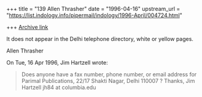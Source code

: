 +++
title = "139 Allen Thrasher"
date = "1996-04-16"
upstream_url = "https://list.indology.info/pipermail/indology/1996-April/004724.html"

+++
[Archive link](https://list.indology.info/pipermail/indology/1996-April/004724.html)

It does not appear in the Delhi telephone directory, white or yellow pages.

Allen Thrasher


On Tue, 16 Apr 1996, Jim Hartzell wrote:

> Does anyone have a fax number, phone number, or email address for
> Parimal Publications, 22/17 Shakti Nagar, Delhi 110007 ?
> Thanks,
> Jim Hartzell
> jh84 at columbia.edu
> 
> 




